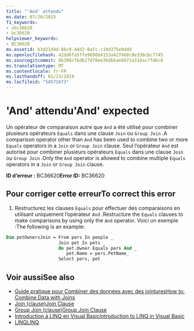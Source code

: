```yaml
---
title: "'And' attendu"
ms.date: 07/20/2015
f1_keywords:
- vbc36620
- bc36620
helpviewer_keywords:
- BC36620
ms.assetid: b3d21d4d-86c0-44d2-8afc-c19d375e9ddd
ms.openlocfilehash: 42dd6fa5ffe9090d4153a427460c8e330cbc7745
ms.sourcegitcommit: 6b308cf6d627d78ee36dbbae8972a310ac7fd6c8
ms.translationtype: MT
ms.contentlocale: fr-FR
ms.lasthandoff: 01/23/2019
ms.locfileid: "54571673"
---
```

# <a name="and-expected"></a><span data-ttu-id="8a384-102">'And' attendu</span><span class="sxs-lookup"><span data-stu-id="8a384-102">'And' expected</span></span>
<span data-ttu-id="8a384-103">Un opérateur de comparaison autre que `And` a été utilisé pour combiner plusieurs opérateurs `Equals` dans une clause `Join` ou `Group Join` .</span><span class="sxs-lookup"><span data-stu-id="8a384-103">A comparison operator other than `And` has been used to combine two or more `Equals` operators in a `Join` or `Group Join` clause.</span></span> <span data-ttu-id="8a384-104">Seul l’opérateur `And` est autorisé pour combiner plusieurs opérateurs `Equals` dans une clause `Join` ou `Group Join` .</span><span class="sxs-lookup"><span data-stu-id="8a384-104">Only the `And` operator is allowed to combine multiple `Equals` operators in a `Join` or `Group Join` clause.</span></span>  
  
 <span data-ttu-id="8a384-105">**ID d’erreur :** BC36620</span><span class="sxs-lookup"><span data-stu-id="8a384-105">**Error ID:** BC36620</span></span>  
  
## <a name="to-correct-this-error"></a><span data-ttu-id="8a384-106">Pour corriger cette erreur</span><span class="sxs-lookup"><span data-stu-id="8a384-106">To correct this error</span></span>  
  
1.  <span data-ttu-id="8a384-107">Restructurez les clauses `Equals` pour effectuer des comparaisons en utilisant uniquement l’opérateur `And` .</span><span class="sxs-lookup"><span data-stu-id="8a384-107">Restructure the `Equals` clauses to make comparisons by using only the `And` operator.</span></span> <span data-ttu-id="8a384-108">Voici un exemple :</span><span class="sxs-lookup"><span data-stu-id="8a384-108">The following is an example:</span></span>  
  
```vb  
Dim petOwnersJoin = From pers In people _  
                    Join pet In pets _  
                    On pet.Owner Equals pers And _  
                       pet.Name = pers.PetName_  
                    Select pers, pet  
```  
  
## <a name="see-also"></a><span data-ttu-id="8a384-109">Voir aussi</span><span class="sxs-lookup"><span data-stu-id="8a384-109">See also</span></span>
- [<span data-ttu-id="8a384-110">Guide pratique pour Combiner des données avec des jointures</span><span class="sxs-lookup"><span data-stu-id="8a384-110">How to: Combine Data with Joins</span></span>](../../visual-basic/programming-guide/language-features/linq/how-to-combine-data-with-linq-by-using-joins.md)
- [<span data-ttu-id="8a384-111">Join (clause)</span><span class="sxs-lookup"><span data-stu-id="8a384-111">Join Clause</span></span>](../../visual-basic/language-reference/queries/join-clause.md)
- [<span data-ttu-id="8a384-112">Group Join (clause)</span><span class="sxs-lookup"><span data-stu-id="8a384-112">Group Join Clause</span></span>](../../visual-basic/language-reference/queries/group-join-clause.md)
- [<span data-ttu-id="8a384-113">Introduction à LINQ en Visual Basic</span><span class="sxs-lookup"><span data-stu-id="8a384-113">Introduction to LINQ in Visual Basic</span></span>](../../visual-basic/programming-guide/language-features/linq/introduction-to-linq.md)
- [<span data-ttu-id="8a384-114">LINQ</span><span class="sxs-lookup"><span data-stu-id="8a384-114">LINQ</span></span>](../../visual-basic/programming-guide/language-features/linq/index.md)
